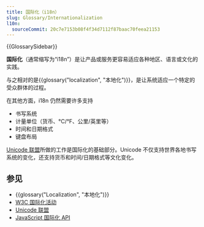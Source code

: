 ```yaml
---
title: 国际化（i18n）
slug: Glossary/Internationalization
l10n:
  sourceCommit: 20c7e7153b08f4f34d7112f87baac70feea21153
---
```


{{GlossarySidebar}}

**国际化**（通常缩写为“i18n”）是让产品或服务更容易适应各种地区、语言或文化的实践。

与之相对的是{{glossary("localization", "本地化")}}，是让系统适应一个特定的受众群体的过程。

在其他方面，i18n 仍然需要许多支持

- 书写系统
- 计量单位（货币、°C/°F、公里/英里等）
- 时间和日期格式
- 键盘布局

[Unicode 联盟](https://home.unicode.org/)所做的工作是国际化的基础部分。Unicode 不仅支持世界各地书写系统的变化，还支持货币和时间/日期格式等文化变化。

## 参见

- {{glossary("Localization", "本地化")}}
- [W3C 国际化活动](https://www.w3.org/International/)
- [Unicode 联盟](https://home.unicode.org/)
- [JavaScript 国际化 API](/zh-CN/docs/Web/JavaScript/Reference/Global_Objects/Intl)
